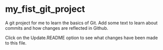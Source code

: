 # my_fist_git_project
A git project for me to learn the basics of Git.
Add some text to learn about commits and how changes are reflected in Github.

Click on the Update.README option to see what changes have been made to this file.
